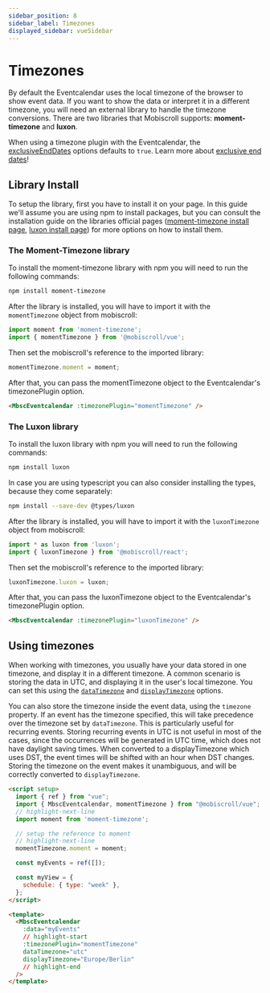 ```yaml
---
sidebar_position: 8
sidebar_label: Timezones
displayed_sidebar: vueSidebar
---
```


# Timezones

By default the Eventcalendar uses the local timezone of the browser to show event data. If you want to show the data or interpret it in a different timezone, you will need an external library to handle the timezone conversions. There are two libraries that Mobiscroll supports: **moment-timezone** and **luxon**.

When using a timezone plugin with the Eventcalendar, the [exclusiveEndDates](api#opt-exclusiveEndDates) options defaults to `true`. Learn more about [exclusive end dates](#exclusive-end-dates)!

## Library Install

To setup the library, first you have to install it on your page. In this guide we'll assume you are using npm to install packages, but you can consult the installation guide on the libraries official pages ([moment-timezone install page](https://momentjs.com/timezone), [luxon install page](https://moment.github.io/luxon)) for more options on how to install them.

### The Moment-Timezone library

To install the moment-timezone library with npm you will need to run the following commands:

```bash
npm install moment-timezone
```

After the library is installed, you will have to import it with the `momentTimezone` object from mobiscroll:

```ts
import moment from 'moment-timezone';
import { momentTimezone } from '@mobiscroll/vue';
```

Then set the mobiscroll's reference to the imported library:

```ts
momentTimezone.moment = moment;
```

After that, you can pass the momentTimezone object to the Eventcalendar's timezonePlugin option.

```html
<MbscEventcalendar :timezonePlugin="momentTimezone" />
```

### The Luxon library

To install the luxon library with npm you will need to run the following commands:

```bash
npm install luxon
```

In case you are using typescript you can also consider installing the types, because they come separately:

```bash
npm install --save-dev @types/luxon
```

After the library is installed, you will have to import it with the `luxonTimezone` object from mobiscroll:

```ts
import * as luxon from 'luxon';
import { luxonTimezone } from '@mobiscroll/react';
```

Then set the mobiscroll's reference to the imported library:

```ts
luxonTimezone.luxon = luxon;
```

After that, you can pass the luxonTimezone object to the Eventcalendar's timezonePlugin option.

```html
<MbscEventcalendar :timezonePlugin="luxonTimezone" />
```

## Using timezones

When working with timezones, you usually have your data stored in one timezone, and display it in a different timezone. A common scenario is storing the data in UTC, and displaying it in the user's local timezone. You can set this using the [`dataTimezone`](api#opt-dataTimezone) and [`displayTimezone`](api#opt-displayTimezone) options.

You can also store the timezone inside the event data, using the `timezone` property. If an event has the timezone specified, this will take precedence over the timezone set by `dataTimezone`. This is particularly useful for recurring events. Storing recurring events in UTC is not useful in most of the cases, since the occurrences will be generated in UTC time, which does not have daylight saving times. When converted to a displayTimezone which uses DST, the event times will be shifted with an hour when DST changes. Storing the timezone on the event makes it unambiguous, and will be correctly converted to `displayTimezone`.

```html title="Example"
<script setup>
  import { ref } from "vue";
  import { MbscEventcalendar, momentTimezone } from "@mobiscroll/vue";
  // highlight-next-line
  import moment from 'moment-timezone';

  // setup the reference to moment
  // highlight-next-line
  momentTimezone.moment = moment;

  const myEvents = ref([]);

  const myView = {
    schedule: { type: "week" },
  };
</script>

<template>
  <MbscEventcalendar
    :data="myEvents"
    // highlight-start
    :timezonePlugin="momentTimezone"
    dataTimezone="utc"
    displayTimezone="Europe/Berlin"
    // highlight-end
  />
</template>
```